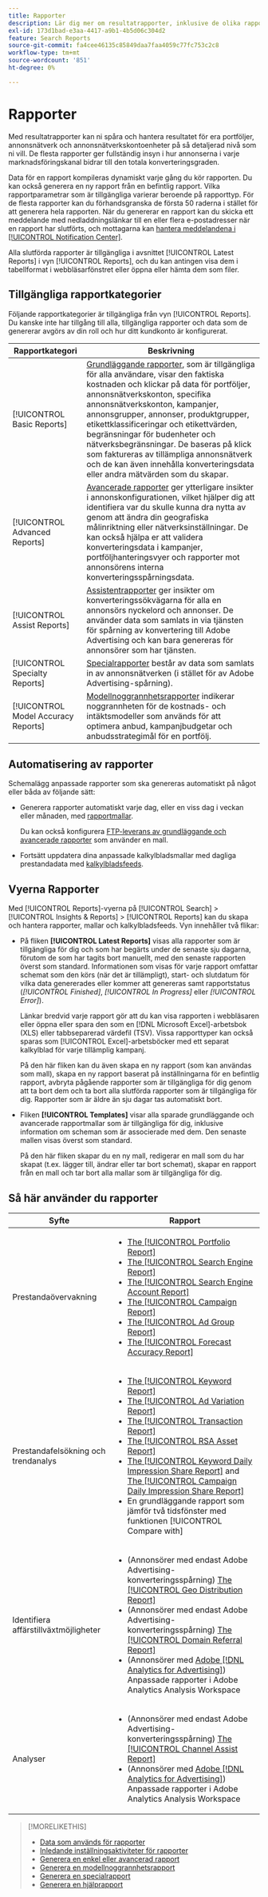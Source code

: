 ```yaml
---
title: Rapporter
description: Lär dig mer om resultatrapporter, inklusive de olika rapporttyper som finns tillgängliga och hur du automatiserar rapporter.
exl-id: 173d1bad-e3aa-4417-a9b1-4b5d06c304d2
feature: Search Reports
source-git-commit: fa4cee46135c85849daa7faa4059c77fc753c2c8
workflow-type: tm+mt
source-wordcount: '851'
ht-degree: 0%

---
```


# Rapporter

Med resultatrapporter kan ni spåra och hantera resultatet för era portföljer, annonsnätverk och annonsnätverkskontoenheter på så detaljerad nivå som ni vill. De flesta rapporter ger fullständig insyn i hur annonserna i varje marknadsföringskanal bidrar till den totala konverteringsgraden.

Data för en rapport kompileras dynamiskt varje gång du kör rapporten. Du kan också generera en ny rapport från en befintlig rapport. Vilka rapportparametrar som är tillgängliga varierar beroende på rapporttyp. För de flesta rapporter kan du förhandsgranska de första 50 raderna i stället för att generera hela rapporten. När du genererar en rapport kan du skicka ett meddelande med nedladdningslänkar till en eller flera e-postadresser när en rapport har slutförts, och mottagarna kan [hantera meddelandena i [!UICONTROL Notification Center]](/help/search-social-commerce/notifications/notification-about.md).

Alla slutförda rapporter är tillgängliga i avsnittet [!UICONTROL Latest Reports] i vyn [!UICONTROL Reports], och du kan antingen visa dem i tabellformat i webbläsarfönstret eller öppna eller hämta dem som filer.

## Tillgängliga rapportkategorier

Följande rapportkategorier är tillgängliga från vyn [!UICONTROL Reports]. Du kanske inte har tillgång till alla, tillgängliga rapporter och data som de genererar avgörs av din roll och hur ditt kundkonto är konfigurerat.

| Rapportkategori | Beskrivning |
| ----| ---- |
| [!UICONTROL Basic Reports] | [Grundläggande rapporter](/help/search-social-commerce/reports/management/basic-advanced/basic-advanced-report-about.md), som är tillgängliga för alla användare, visar den faktiska kostnaden och klickar på data för portföljer, annonsnätverkskonton, specifika annonsnätverkskonton, kampanjer, annonsgrupper, annonser, produktgrupper, etikettklassificeringar och etikettvärden, begränsningar för budenheter och nätverksbegränsningar. De baseras på klick som faktureras av tillämpliga annonsnätverk och de kan även innehålla konverteringsdata eller andra mätvärden som du skapar. |
| [!UICONTROL Advanced Reports] | [Avancerade rapporter](/help/search-social-commerce/reports/management/basic-advanced/basic-advanced-report-about.md) ger ytterligare insikter i annonskonfigurationen, vilket hjälper dig att identifiera var du skulle kunna dra nytta av genom att ändra din geografiska målinriktning eller nätverksinställningar. De kan också hjälpa er att validera konverteringsdata i kampanjer, portföljhanteringsvyer och rapporter mot annonsörens interna konverteringsspårningsdata. |
| [!UICONTROL Assist Reports] | [Assistentrapporter](/help/search-social-commerce/reports/management/assist/assist-report-about.md) ger insikter om konverteringssökvägarna för alla en annonsörs nyckelord och annonser. De använder data som samlats in via tjänsten för spårning av konvertering till Adobe Advertising och kan bara genereras för annonsörer som har tjänsten. |
| [!UICONTROL Specialty Reports] | [Specialrapporter](/help/search-social-commerce/reports/management/specialty/specialty-report-about.md) består av data som samlats in av annonsnätverken (i stället för av Adobe Advertising-spårning). |
| [!UICONTROL Model Accuracy Reports] | [Modellnoggrannhetsrapporter](/help/search-social-commerce/reports/management/model-accuracy/model-accuracy-report-about.md) indikerar noggrannheten för de kostnads- och intäktsmodeller som används för att optimera anbud, kampanjbudgetar och anbudsstrategimål för en portfölj. |

## Automatisering av rapporter

Schemalägg anpassade rapporter som ska genereras automatiskt på något eller båda av följande sätt:

* Generera rapporter automatiskt varje dag, eller en viss dag i veckan eller månaden, med [rapportmallar](/help/search-social-commerce/reports/automation/templates/template-about.md).

  Du kan också konfigurera [FTP-leverans av grundläggande och avancerade rapporter](/help/search-social-commerce/reports/automation/ftp-reports.md) som använder en mall.

* Fortsätt uppdatera dina anpassade kalkylbladsmallar med dagliga prestandadata med [kalkylbladsfeeds](/help/search-social-commerce/reports/automation/spreadsheet-feeds/spreadsheet-feed-about.md).

## Vyerna Rapporter

Med [!UICONTROL Reports]-vyerna på [!UICONTROL Search] > [!UICONTROL Insights & Reports] > [!UICONTROL Reports] kan du skapa och hantera rapporter, mallar och kalkylbladsfeeds. Vyn innehåller två flikar:

* På fliken **[!UICONTROL Latest Reports]** visas alla rapporter som är tillgängliga för dig och som har begärts under de senaste sju dagarna, förutom de som har tagits bort manuellt, med den senaste rapporten överst som standard. Informationen som visas för varje rapport omfattar schemat som den körs (när det är tillämpligt), start- och slutdatum för vilka data genererades eller kommer att genereras samt rapportstatus (*[!UICONTROL Finished]*, *[!UICONTROL In Progress]* eller *[!UICONTROL Error]*).

  Länkar bredvid varje rapport gör att du kan visa rapporten i webbläsaren eller öppna eller spara den som en [!DNL Microsoft Excel]-arbetsbok (XLS) eller tabbseparerad värdefil (TSV). Vissa rapporttyper kan också sparas som [!UICONTROL Excel]-arbetsböcker med ett separat kalkylblad för varje tillämplig kampanj.

  På den här fliken kan du även skapa en ny rapport (som kan användas som mall), skapa en ny rapport baserat på inställningarna för en befintlig rapport, avbryta pågående rapporter som är tillgängliga för dig genom att ta bort dem och ta bort alla slutförda rapporter som är tillgängliga för dig. Rapporter som är äldre än sju dagar tas automatiskt bort.

* Fliken **[!UICONTROL Templates]** visar alla sparade grundläggande och avancerade rapportmallar som är tillgängliga för dig, inklusive information om scheman som är associerade med dem. Den senaste mallen visas överst som standard.

  På den här fliken skapar du en ny mall, redigerar en mall som du har skapat (t.ex. lägger till, ändrar eller tar bort schemat), skapar en rapport från en mall och tar bort alla mallar som är tillgängliga för dig.

## Så här använder du rapporter

| Syfte | Rapport |
| ---- | ---- |
| Prestandaövervakning | <ul><li>[The [!UICONTROL Portfolio Report]](/help/search-social-commerce/reports/management/basic-advanced/portfolio-report.md)</li><li>[The [!UICONTROL Search Engine Report]](/help/search-social-commerce/reports/management/basic-advanced/search-engine-report.md)</li><li>[The [!UICONTROL Search Engine Account Report]](/help/search-social-commerce/reports/management/basic-advanced/search-engine-account-report.md)</li><li>[The [!UICONTROL Campaign Report]](/help/search-social-commerce/reports/management/basic-advanced/campaign-report.md)</li><li>[The [!UICONTROL Ad Group Report]](/help/search-social-commerce/reports/management/basic-advanced/ad-group-report.md)</li><li>[The [!UICONTROL Forecast Accuracy Report]](/help/search-social-commerce/reports/management/model-accuracy/forecast-accuracy-report.md)</li></ul> |
| Prestandafelsökning och trendanalys | <ul><li>[The [!UICONTROL Keyword Report]](/help/search-social-commerce/reports/management/basic-advanced/keyword-report.md)</li><li>[The [!UICONTROL Ad Variation Report]](/help/search-social-commerce/reports/management/basic-advanced/ad-variation-report.md)</li><li>[The [!UICONTROL Transaction Report]](/help/search-social-commerce/reports/management/basic-advanced/transaction-report.md)</li><li>[The [!UICONTROL RSA Asset Report]](/help/search-social-commerce/reports/management/specialty/rsa-asset-report.md)</li><li>[The [!UICONTROL Keyword Daily Impression Share Report]](/help/search-social-commerce/reports/management/specialty/keyword-daily-impression-share-report.md) and [The [!UICONTROL Campaign Daily Impression Share Report]](/help/search-social-commerce/reports/management/specialty/campaign-daily-impression-share-report.md)</li><li>En grundläggande rapport som jämför två tidsfönster med funktionen [!UICONTROL Compare with]</li></ul> |
| Identifiera affärstillväxtmöjligheter | <ul><li>(Annonsörer med endast Adobe Advertising-konverteringsspårning) [The [!UICONTROL Geo Distribution Report]](/help/search-social-commerce/reports/management/basic-advanced/geo-distribution-report.md)</li><li>(Annonsörer med endast Adobe Advertising-konverteringsspårning) [The [!UICONTROL Domain Referral Report]](/help/search-social-commerce/reports/management/basic-advanced/domain-referral-report.md)</li><li>(Annonsörer med [Adobe [!DNL Analytics for Advertising]](https://experienceleague.adobe.com/docs/advertising/integrations/analytics/overview.html?lang=sv-SE)) Anpassade rapporter i Adobe Analytics Analysis Workspace</li></ul> |
| Analyser | <ul><li>(Annonsörer med endast Adobe Advertising-konverteringsspårning) [The [!UICONTROL Channel Assist Report]](/help/search-social-commerce/reports/management/assist/channel-assist-report.md)</li><li>(Annonsörer med [Adobe [!DNL Analytics for Advertising]](https://experienceleague.adobe.com/docs/advertising/integrations/analytics/overview.html?lang=sv-SE)) Anpassade rapporter i Adobe Analytics Analysis Workspace</li></ul> |

>[!MORELIKETHIS]
>
>* [Data som används för rapporter](data-used-for-reports.md)
>* [Inledande inställningsaktiviteter för rapporter](initial-setup.md)
>* [Generera en enkel eller avancerad rapport](/help/search-social-commerce/reports/management/basic-advanced/basic-advanced-report-generate.md)
>* [Generera en modellnoggrannhetsrapport](/help/search-social-commerce/reports/management/model-accuracy/model-accuracy-report-generate.md)
>* [Generera en specialrapport](/help/search-social-commerce/reports/management/specialty/specialty-report-generate.md)
>* [Generera en hjälprapport](/help/search-social-commerce/reports/management/assist/assist-report-generate.md)
